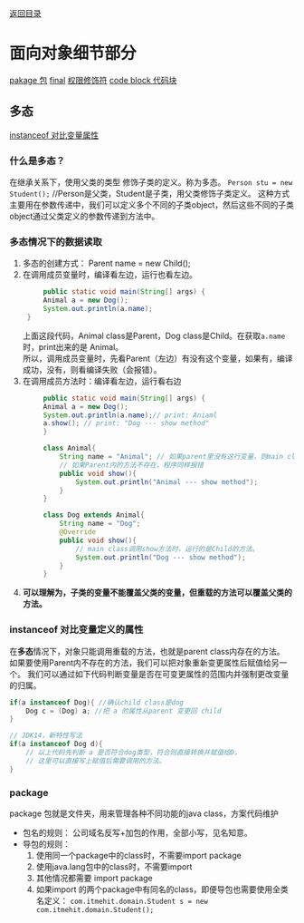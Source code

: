 [返回目录](./1.%20java学习目录.md)
# 面向对象细节部分
[pakage 包](#table2)
[final](./Fianl关键字.md)
[权限修饰符](#table3)
[code block 代码块](#table4)

## 多态

[instanceof 对比变量属性](#table1)

### 什么是多态？
在继承关系下，使用父类的类型 修饰子类的定义。称为多态。
`Person stu = new Student();` //Person是父类，Student是子类，用父类修饰子类定义。
这种方式主要用在参数传递中，我们可以定义多个不同的子类object，然后这些不同的子类object通过父类定义的参数传递到方法中。

### 多态情况下的数据读取
1. 多态的创建方式： Parent name = new Child();
2. 在调用成员变量时，编译看左边，运行也看左边。
   ```java
        public static void main(String[] args) {
        Animal a = new Dog();
        System.out.println(a.name);
    }
   ```
   上面这段代码，Animal class是Parent，Dog class是Child。在获取`a.name`时，print出来的是 Animal。  
   所以，调用成员变量时，先看Parent（左边）有没有这个变量，如果有，编译成功，没有，则看编译失败（会报错）。
3. 在调用成员方法时：编译看左边，运行看右边
   ```java
        public static void main(String[] args) {
        Animal a = new Dog();
        System.out.println(a.name);// print: Aniaml
        a.show(); // print: "Dog --- show method"
        }

        class Animal{
            String name = "Animal"; // 如果parent里没有这行变量，则main class内的a.name会报错
            // 如果Parent内的方法不存在，程序同样报错
            public void show(){
                System.out.println("Animal --- show method");
            }
        }

        class Dog extends Animal{
            String name = "Dog";
            @Override
            public void show(){
                // main class调用show方法时，运行的是Child的方法。
                System.out.println("Dog --- show method");
            }
        }
   ```
4. **可以理解为，子类的变量不能覆盖父类的变量，但重载的方法可以覆盖父类的方法。**

### <a id="table1">instanceof 对比变量定义的属性</a>
在**多态**情况下，对象只能调用重载的方法，也就是parent class内存在的方法。   
如果要使用Parent内不存在的方法，我们可以把对象重新变更属性后赋值给另一个。
我们可以通过如下代码判断变量是否在可变更属性的范围内并强制更改变量的归属。
```java
if(a instanceof Dog){ //确认child class是dog
    Dog c = (Dog) a; //把 a 的属性从parent 变更回 child
}

// JDK14，新特性写法
if(a instanceof Dog d){
    // 以上代码先判断 a 是否符合dog类型，符合则直接转换并赋值给D，
    // 这里可以直接写上赋值后需要调用的方法。
}
```


### <a id="table2">package</a>
package 包就是文件夹，用来管理各种不同功能的java class，方案代码维护
* 包名的规则： 公司域名反写+加包的作用，全部小写，见名知意。
* 导包的规则：
    1. 使用同一个package中的class时，不需要import package
    2. 使用java.lang包中的class时，不需要import
    3. 其他情况都需要 import package
    4. 如果import 的两个package中有同名的class，即便导包也需要使用全类名定义：
`com.itmehit.domain.Student s = new com.itmehit.domain.Student();`
    